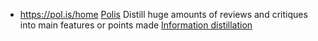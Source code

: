 - https://pol.is/home [Polis](<Polis.md>) Distill huge amounts of reviews and critiques into main features or points made [Information distillation](<Information distillation.md>)
